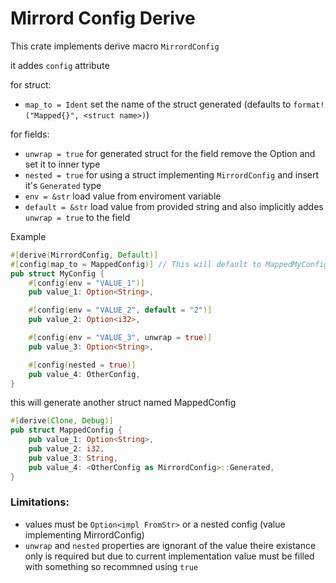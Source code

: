 # Mirrord Config Derive

This crate implements derive macro `MirrordConfig`

it addes `config` attribute

for struct:
- `map_to = Ident` set the name of the struct generated (defaults to `format!("Mapped{}", <struct name>)`)

for fields:
- `unwrap = true` for generated struct for the field remove the Option and set it to inner type 
- `nested = true` for using a struct implementing `MirrordConfig` and insert it's `Generated` type
- `env = &str` load value from enviroment variable
- `default = &str` load value from provided string and also implicitly addes `unwrap = true` to the field


Example

```rust
#[derive(MirrordConfig, Default)]
#[config(map_to = MappedConfig)] // This will default to MappedMyConfig unless you want change it don't add this attribute
pub struct MyConfig {
    #[config(env = "VALUE_1")]
    pub value_1: Option<String>,

    #[config(env = "VALUE_2", default = "2")]
    pub value_2: Option<i32>,

    #[config(env = "VALUE_3", unwrap = true)]
    pub value_3: Option<String>,

    #[config(nested = true)]
    pub value_4: OtherConfig,
}


```

this will generate another struct named MappedConfig

```rust
#[derive(Clone, Debug)]
pub struct MappedConfig {
    pub value_1: Option<String>,
    pub value_2: i32,
    pub value_3: String,
    pub value_4: <OtherConfig as MirrordConfig>::Generated,
}

```


### Limitations:
* values must be `Option<impl FromStr>` or a nested config (value implementing MirrordConfig)
* `unwrap` and `nested` properties are ignorant of the value theire existance only is required but due to current implementation value must be filled with something so recommned using `true`

